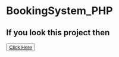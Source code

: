 # BookingSystem_PHP
<h2>If you look this project then </h2>
<button type="button"><a href="https://bookingsystem.devsm.xyz/" target="_blank">Click Here</a></button>
